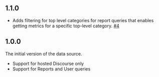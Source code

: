 ## 1.1.0

- Adds filtering for top level categories for report queries that enables getting metrics for a specific top-level category. [#4](https://github.com/grafana/discourse-datasource/pull/4)

## 1.0.0

The initial version of the data source.

- Support for hosted Discourse only
- Support for Reports and User queries
